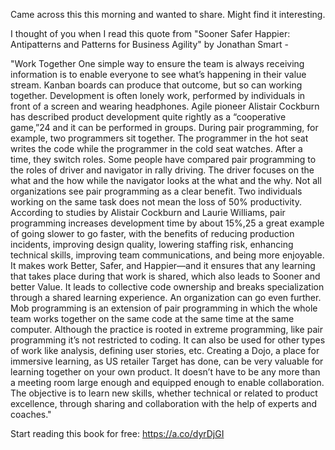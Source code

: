 Came across this this morning and wanted to share.  Might find it interesting.  

I thought of you when I read this quote from "Sooner Safer Happier: Antipatterns and Patterns for Business Agility" by Jonathan Smart -

"Work Together One simple way to ensure the team is always receiving information is to enable everyone to see what’s happening in their value stream. Kanban boards can produce that outcome, but so can working together. Development is often lonely work, performed by individuals in front of a screen and wearing headphones. Agile pioneer Alistair Cockburn has described product development quite rightly as a “cooperative game,”24 and it can be performed in groups. During pair programming, for example, two programmers sit together. The programmer in the hot seat writes the code while the programmer in the cold seat watches. After a time, they switch roles. Some people have compared pair programming to the roles of driver and navigator in rally driving. The driver focuses on the what and the how while the navigator looks at the what and the why. Not all organizations see pair programming as a clear benefit. Two individuals working on the same task does not mean the loss of 50% productivity. According to studies by Alistair Cockburn and Laurie Williams, pair programming increases development time by about 15%,25 a great example of going slower to go faster, with the benefits of reducing production incidents, improving design quality, lowering staffing risk, enhancing technical skills, improving team communications, and being more enjoyable. It makes work Better, Safer, and Happier—and it ensures that any learning that takes place during that work is shared, which also leads to Sooner and better Value. It leads to collective code ownership and breaks specialization through a shared learning experience. An organization can go even further. Mob programming is an extension of pair programming in which the whole team works together on the same code at the same time at the same computer. Although the practice is rooted in extreme programming, like pair programming it’s not restricted to coding. It can also be used for other types of work like analysis, defining user stories, etc. Creating a Dojo, a place for immersive learning, as US retailer Target has done, can be very valuable for learning together on your own product. It doesn’t have to be any more than a meeting room large enough and equipped enough to enable collaboration. The objective is to learn new skills, whether technical or related to product excellence, through sharing and collaboration with the help of experts and coaches."

Start reading this book for free: https://a.co/dyrDjGI
